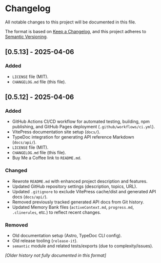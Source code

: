 # Changelog

All notable changes to this project will be documented in this file.

The format is based on [Keep a Changelog](https://keepachangelog.com/en/1.0.0/),
and this project adheres to [Semantic Versioning](https://semver.org/spec/v2.0.0.html).

## [0.5.13] - 2025-04-06

### Added
- `LICENSE` file (MIT).
- `CHANGELOG.md` file (this file).


## [0.5.12] - 2025-04-06

### Added
- GitHub Actions CI/CD workflow for automated testing, building, npm publishing, and GitHub Pages deployment (`.github/workflows/ci.yml`).
- VitePress documentation site setup (`docs/`).
- TypeDoc integration for generating API reference Markdown (`docs/api/`).
- `LICENSE` file (MIT).
- `CHANGELOG.md` file (this file).
- Buy Me a Coffee link to `README.md`.

### Changed
- Rewrote `README.md` with enhanced project description and features.
- Updated GitHub repository settings (description, topics, URL).
- Updated `.gitignore` to exclude VitePress cache/dist and generated API docs (`docs/api/`).
- Removed previously tracked generated API docs from Git history.
- Updated Memory Bank files (`activeContext.md`, `progress.md`, `.clinerules`, etc.) to reflect recent changes.

### Removed
- Old documentation setup (Astro, TypeDoc CLI config).
- Old release tooling (`release-it`).
- `semantic` module and related tests/exports (due to complexity/issues).

*[Older history not fully documented in this format]*